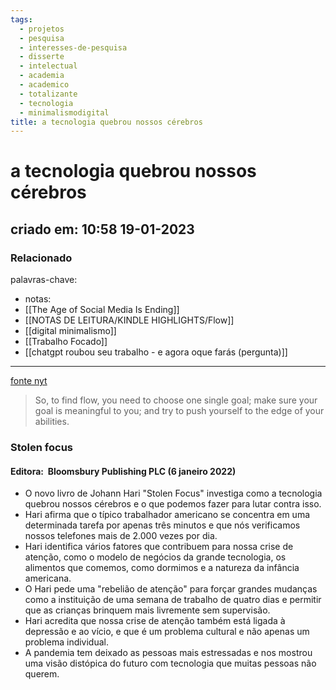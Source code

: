 ```yaml
---
tags:
  - projetos
  - pesquisa
  - interesses-de-pesquisa
  - disserte
  - intelectual
  - academia
  - academico
  - totalizante
  - tecnologia
  - minimalismodigital
title: a tecnologia quebrou nossos cérebros
---
```

# a tecnologia quebrou nossos cérebros
## criado em: 10:58 19-01-2023

### Relacionado
palavras-chave: 
- notas: 
- [[The Age of Social Media Is Ending]]
- [[NOTAS DE LEITURA/KINDLE HIGHLIGHTS/Flow]]
- [[digital minimalismo]]
- [[Trabalho Focado]] 
- [[chatgpt roubou seu trabalho - e agora oque farás (pergunta)]]
---
[fonte nyt](https://www.nytimes.com/2022/02/16/well/mind/focus-johann-hari.html)

>So, to find flow, you need to choose one single goal; make sure your goal is meaningful to you; and try to push yourself to the edge of your abilities.

### Stolen focus
#### Editora: ‎ Bloomsbury Publishing PLC (6 janeiro 2022)

- O novo livro de Johann Hari "Stolen Focus" investiga como a tecnologia quebrou nossos cérebros e o que podemos fazer para lutar contra isso.
- Hari afirma que o típico trabalhador americano se concentra em uma determinada tarefa por apenas três minutos e que nós verificamos nossos telefones mais de 2.000 vezes por dia.
- Hari identifica vários fatores que contribuem para nossa crise de atenção, como o modelo de negócios da grande tecnologia, os alimentos que comemos, como dormimos e a natureza da infância americana.
- O Hari pede uma "rebelião de atenção" para forçar grandes mudanças como a instituição de uma semana de trabalho de quatro dias e permitir que as crianças brinquem mais livremente sem supervisão.
- Hari acredita que nossa crise de atenção também está ligada à depressão e ao vício, e que é um problema cultural e não apenas um problema individual.
- A pandemia tem deixado as pessoas mais estressadas e nos mostrou uma visão distópica do futuro com tecnologia que muitas pessoas não querem.
